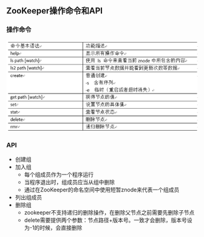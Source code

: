 ## ZooKeeper操作命令和API


### 操作命令
![image](img/ZooKeeper基本操作命令.png)


### API

- 创建组
- 加入组
    - 每个组成员作为一个程序运行
    - 当程序退出时，组成员应当从组中删除
    - 通过在ZooKeeper的命名空间中使用短暂znode来代表一个组成员
- 列出组成员
- 删除组
    - zookeeper不支持递归的删除操作，在删除父节点之前需要先删除子节点
    - delete需要提供两个参数：节点路径+版本号。一致才会删除，版本号设为-1的时候，会直接删除

